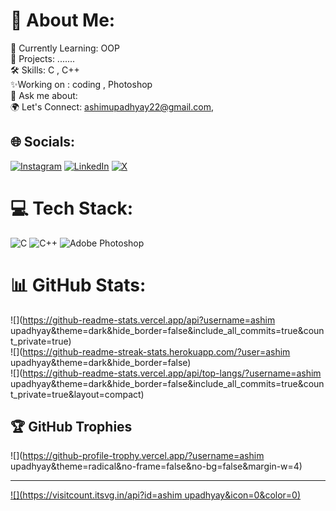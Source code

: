# 💫 About Me:
🌱 Currently Learning: OOP<br>🚀 Projects: .......<br>🛠️ Skills: C , C++<br>✨Working on : coding ,  Photoshop<br>💬 Ask me about: <br>🌍 Let's Connect: ashimupadhyay22@gmail.com,


## 🌐 Socials:
[![Instagram](https://img.shields.io/badge/Instagram-%23E4405F.svg?logo=Instagram&logoColor=white)](https://instagram.com/ashim__911) [![LinkedIn](https://img.shields.io/badge/LinkedIn-%230077B5.svg?logo=linkedin&logoColor=white)](https://linkedin.com/in/Ashimupadhyay) [![X](https://img.shields.io/badge/X-black.svg?logo=X&logoColor=white)](https://x.com/ashim__911) 

# 💻 Tech Stack:
![C](https://img.shields.io/badge/c-%2300599C.svg?style=for-the-badge&logo=c&logoColor=white) ![C++](https://img.shields.io/badge/c++-%2300599C.svg?style=for-the-badge&logo=c%2B%2B&logoColor=white) ![Adobe Photoshop](https://img.shields.io/badge/adobe%20photoshop-%2331A8FF.svg?style=for-the-badge&logo=adobe%20photoshop&logoColor=white)
# 📊 GitHub Stats:
![](https://github-readme-stats.vercel.app/api?username=ashim upadhyay&theme=dark&hide_border=false&include_all_commits=true&count_private=true)<br/>
![](https://github-readme-streak-stats.herokuapp.com/?user=ashim upadhyay&theme=dark&hide_border=false)<br/>
![](https://github-readme-stats.vercel.app/api/top-langs/?username=ashim upadhyay&theme=dark&hide_border=false&include_all_commits=true&count_private=true&layout=compact)

## 🏆 GitHub Trophies
![](https://github-profile-trophy.vercel.app/?username=ashim upadhyay&theme=radical&no-frame=false&no-bg=false&margin-w=4)

---
[![](https://visitcount.itsvg.in/api?id=ashim upadhyay&icon=0&color=0)](https://visitcount.itsvg.in)

<!-- Proudly created with GPRM ( https://gprm.itsvg.in ) -->
